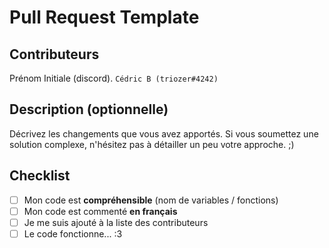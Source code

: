 # Pull Request Template

## Contributeurs

Prénom Initiale (discord). `Cédric B (triozer#4242)`

## Description (optionnelle)

Décrivez les changements que vous avez apportés. Si vous soumettez une solution complexe, n'hésitez pas à détailler un peu votre approche. ;)

## Checklist

- [ ] Mon code est **compréhensible** (nom de variables / fonctions)
- [ ] Mon code est commenté **en français** 
- [ ] Je me suis ajouté à la liste des contributeurs
- [ ] Le code fonctionne... :3
